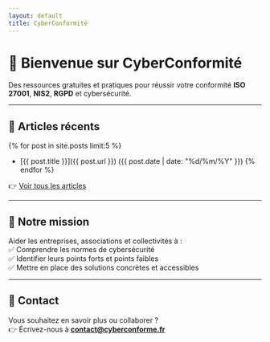 ```yaml
---
layout: default
title: CyberConformité
---
```


# 🔐 Bienvenue sur **CyberConformité**

Des ressources gratuites et pratiques pour réussir votre conformité **ISO 27001**, **NIS2**, **RGPD** et cybersécurité.  

---

## 📘 Articles récents

{% for post in site.posts limit:5 %}
- [{{ post.title }}]({{ post.url }}) ({{ post.date | date: "%d/%m/%Y" }})
{% endfor %}

👉 [Voir tous les articles](/blog)

---

## 🚀 Notre mission
Aider les entreprises, associations et collectivités à :  
✅ Comprendre les normes de cybersécurité  
✅ Identifier leurs points forts et points faibles  
✅ Mettre en place des solutions concrètes et accessibles  

---

## 📩 Contact
Vous souhaitez en savoir plus ou collaborer ?  
👉 Écrivez-nous à **contact@cyberconforme.fr**
